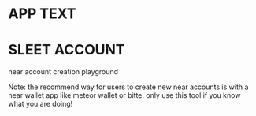 # APP TEXT


# SLEET ACCOUNT
near account creation playground

Note: the recommend way for users to create new near accounts is with a near wallet app like meteor wallet or bitte. only use this tool if you know what you are doing!